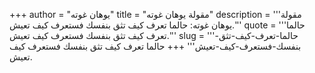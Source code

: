 +++
author = "يوهان غوته"
title = "مقولة يوهان غوته"
description = '''مقولة يوهان غوته: حالما تعرف كيف تثق بنفسك فستعرف كيف تعيش.'''
quote = '''حالما تعرف كيف تثق بنفسك فستعرف كيف تعيش.'''
slug = '''حالما-تعرف-كيف-تثق-بنفسك-فستعرف-كيف-تعيش'''
+++
حالما تعرف كيف تثق بنفسك فستعرف كيف تعيش.
